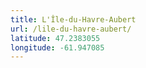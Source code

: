 ```yaml
---
title: L'Île-du-Havre-Aubert
url: /lile-du-havre-aubert/
latitude: 47.2383055
longitude: -61.947085
---
```

